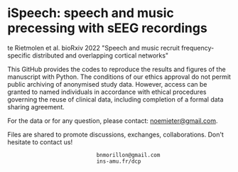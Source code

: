 # iSpeech: speech and music precessing with sEEG recordings
te Rietmolen et al. bioRxiv 2022 "Speech and music recruit frequency-specific distributed and overlapping cortical networks"

This GitHub provides the codes to reproduce the results and figures of the manuscript with Python.
The conditions of our ethics approval do not permit public archiving of anonymised study data. 
However, access can be granted to named individuals in accordance with ethical procedures governing the reuse of clinical data, including completion of a formal data sharing agreement.

For the data or for any question, please contact: noemieter@gmail.com.

Files are shared to promote discussions, exchanges, collaborations. Don't hesitate to contact us!                       

                                bnmorillon@gmail.com
                                ins-amu.fr/dcp
